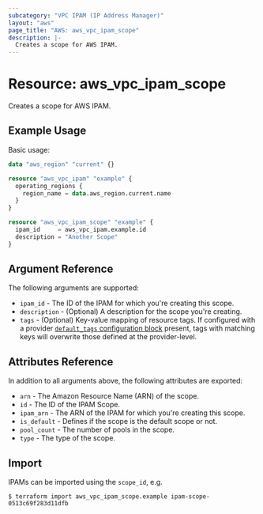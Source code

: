 ```yaml
---
subcategory: "VPC IPAM (IP Address Manager)"
layout: "aws"
page_title: "AWS: aws_vpc_ipam_scope"
description: |-
  Creates a scope for AWS IPAM.
---
```


# Resource: aws_vpc_ipam_scope

Creates a scope for AWS IPAM.

## Example Usage

Basic usage:

```terraform
data "aws_region" "current" {}

resource "aws_vpc_ipam" "example" {
  operating_regions {
    region_name = data.aws_region.current.name
  }
}

resource "aws_vpc_ipam_scope" "example" {
  ipam_id     = aws_vpc_ipam.example.id
  description = "Another Scope"
}
```

## Argument Reference

The following arguments are supported:

* `ipam_id` - The ID of the IPAM for which you're creating this scope.
* `description` - (Optional) A description for the scope you're creating.
* `tags` - (Optional) Key-value mapping of resource tags. If configured with a provider [`default_tags` configuration block](https://registry.terraform.io/providers/hashicorp/aws/latest/docs#default_tags-configuration-block) present, tags with matching keys will overwrite those defined at the provider-level.

## Attributes Reference

In addition to all arguments above, the following attributes are exported:

* `arn` - The Amazon Resource Name (ARN) of the scope.
* `id` - The ID of the IPAM Scope.
* `ipam_arn` - The ARN of the IPAM for which you're creating this scope.
* `is_default` - Defines if the scope is the default scope or not.
* `pool_count` - The number of pools in the scope.
* `type` - The type of the scope.

## Import

IPAMs can be imported using the `scope_id`, e.g.

```
$ terraform import aws_vpc_ipam_scope.example ipam-scope-0513c69f283d11dfb
```
